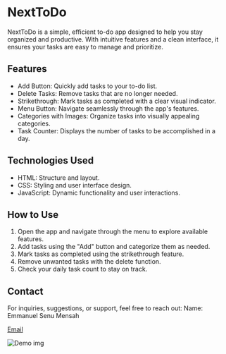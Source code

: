 # NextToDo
NextToDo is a simple, efficient to-do app designed to help you stay organized and productive. With intuitive features and a clean interface, it ensures your tasks are easy to manage and prioritize.

## Features
* Add Button: Quickly add tasks to your to-do list.
* Delete Tasks: Remove tasks that are no longer needed.
* Strikethrough: Mark tasks as completed with a clear visual indicator.
* Menu Button: Navigate seamlessly through the app's features.
* Categories with Images: Organize tasks into visually appealing categories.
* Task Counter: Displays the number of tasks to be accomplished in a day.

## Technologies Used
* HTML: Structure and layout.
* CSS: Styling and user interface design.
* JavaScript: Dynamic functionality and user interactions.

## How to Use
1. Open the app and navigate through the menu to explore available features.
2. Add tasks using the "Add" button and categorize them as needed.
3. Mark tasks as completed using the strikethrough feature.
4. Remove unwanted tasks with the delete function.
5. Check your daily task count to stay on track.

## Contact
For inquiries, suggestions, or support, feel free to reach out:
    Name: Emmanuel Senu Mensah

[Email](senu.e30@gmail.com)

![Demo img](/preview.png)
